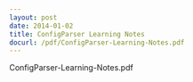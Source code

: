 ```yaml
---
layout: post
date: 2014-01-02
title: ConfigParser Learning Notes
docurl: /pdf/ConfigParser-Learning-Notes.pdf
---
```


ConfigParser-Learning-Notes.pdf